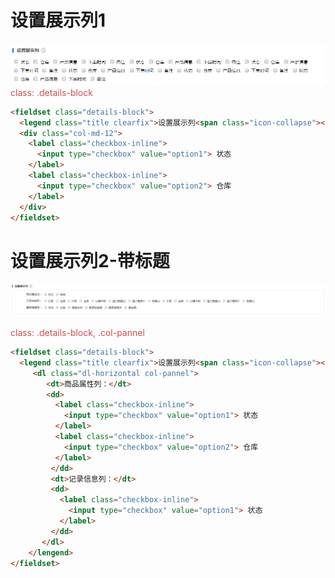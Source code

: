 # 设置展示列1

![](/assets/1.png)
<font color=#d04d53>class: .details-block</font>
```html
<fieldset class="details-block">
  <legend class="title clearfix">设置展示列<span class="icon-collapse"></span></legend>
  <div class="col-md-12">
    <label class="checkbox-inline">
      <input type="checkbox" value="option1"> 状态
    </label>
    <label class="checkbox-inline">
      <input type="checkbox" value="option2"> 仓库
    </label>
  </div>
</fieldset>
```

# 设置展示列2-带标题

![](/assets/1-%281%29.jpg)

<font color=#d04d53>class: .details-block, .col-pannel</font>
```html
<fieldset class="details-block">
  <legend class="title clearfix">设置展示列<span class="icon-collapse"></span></legend>
     <dl class="dl-horizontal col-pannel">
        <dt>商品属性列：</dt>
        <dd>
          <label class="checkbox-inline">
            <input type="checkbox" value="option1"> 状态
          </label>
          <label class="checkbox-inline">
            <input type="checkbox" value="option2"> 仓库
          </label>
         </dd>
         <dt>记录信息列：</dt>
         <dd>
           <label class="checkbox-inline">
             <input type="checkbox" value="option1"> 状态
           </label>
         </dd>
       </dl>
    </lengend>
</fieldset>
```



